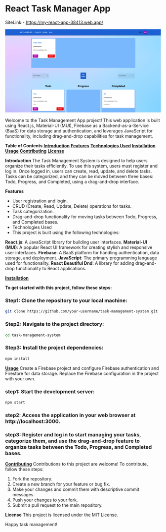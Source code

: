 # React Task Manager App
SiteLink:- https://my-react-app-38413.web.app/

![alt text](https://github.com/WebworldContent/React_Task_Manager_App/blob/master/sample.png?raw=true)


Welcome to the Task Management App project! This web application is built using React.js, Material-UI (MUI), Firebase as a Backend-as-a-Service (BaaS) for data storage and authentication, and leverages JavaScript for functionality, including drag-and-drop capabilities for task management.

**Table of Contents**
<u>**Introduction**</u>
<u>**Features**</u>
<u>**Technologies Used**</u>
<u>**Installation**</u>
<u>**Usage**</u>
<u>**Contributing**</u>
<u>**License**</u>

**Introduction**
The Task Management System is designed to help users organize their tasks efficiently. To use this system, users must register and log in. Once logged in, users can create, read, update, and delete tasks. Tasks can be categorized, and they can be moved between three bases: Todo, Progress, and Completed, using a drag-and-drop interface.

**Features**
- User registration and login.
- CRUD (Create, Read, Update, Delete) operations for tasks.
- Task categorization.
- Drag-and-drop functionality for moving tasks between Todo, Progress, and Completed bases.
- Technologies Used
- This project is built using the following technologies:

**React.js**: A JavaScript library for building user interfaces.
**Material-UI (MUI)**: A popular React UI framework for creating stylish and responsive user interfaces.
**Firebase**: A BaaS platform for handling authentication, data storage, and deployment.
**JavaScript**: The primary programming language used for functionality.
**React Beautiful Dnd**: A library for adding drag-and-drop functionality to React applications.

<u>**Installation**</u>

**To get started with this project, follow these steps:**

### Step1: Clone the repository to your local machine:

```bash
git clone https://github.com/your-username/task-management-system.git 
```
### Step2: Navigate to the project directory:

```bash
cd task-management-system
```
### Step3: Install the project dependencies:

```bash
npm install
```
<u>**Usage**</u> 
Create a Firebase project and configure Firebase authentication and Firestore for data storage. Replace the Firebase configuration in the project with your own.

### step1: Start the development server:

```bash
npm start
```

### step2: Access the application in your web browser at http://localhost:3000.

### step3: Register and log in to start managing your tasks, categorize them, and use the drag-and-drop feature to organize tasks between the Todo, Progress, and Completed bases.

<u>**Contributing**</u>
Contributions to this project are welcome! To contribute, follow these steps:

1. Fork the repository.
2. Create a new branch for your feature or bug fix.
3. Make your changes and commit them with descriptive commit messages.
4. Push your changes to your fork.
5. Submit a pull request to the main repository.

**License**
This project is licensed under the MIT License.

Happy task management!